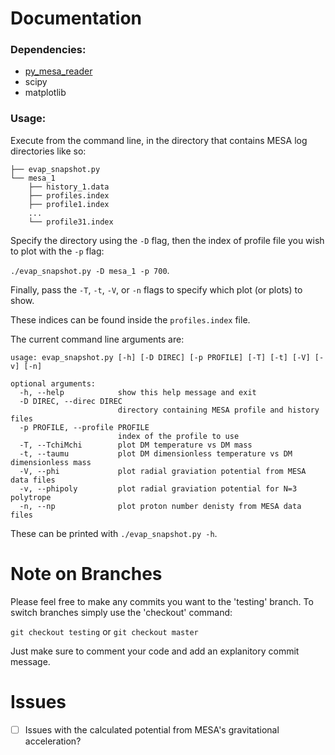 # Documentation
### Dependencies:
 - [py_mesa_reader](https://github.com/wmwolf/py_mesa_reader)
 - scipy
 - matplotlib

### Usage:
Execute from the command line, in the directory that contains MESA log directories like so:
```
├── evap_snapshot.py
└── mesa_1
    ├── history_1.data
    ├── profiles.index
    ├── profile1.index
    ...
    └── profile31.index
```

Specify the directory using the `-D` flag, then the index of profile file you wish to plot with the `-p` flag:

```./evap_snapshot.py -D mesa_1 -p 700```.

Finally, pass the `-T`, `-t`, `-V`, or `-n` flags to specify which plot (or plots) to show.

These indices can be found inside the `profiles.index` file.

The current command line arguments are:
```
usage: evap_snapshot.py [-h] [-D DIREC] [-p PROFILE] [-T] [-t] [-V] [-v] [-n]

optional arguments:
  -h, --help            show this help message and exit
  -D DIREC, --direc DIREC
                        directory containing MESA profile and history files
  -p PROFILE, --profile PROFILE
                        index of the profile to use
  -T, --TchiMchi        plot DM temperature vs DM mass
  -t, --taumu           plot DM dimensionless temperature vs DM dimensionless mass
  -V, --phi             plot radial graviation potential from MESA data files
  -v, --phipoly         plot radial graviation potential for N=3 polytrope
  -n, --np              plot proton number denisty from MESA data files
```
These can be printed with `./evap_snapshot.py -h`.


# Note on Branches
Please feel free to make any commits you want to the 'testing' branch. To switch branches simply use the 'checkout' command:

`git checkout testing` or `git checkout master`

Just make sure to comment your code and add an explanitory commit message.  


# Issues
 - [ ] Issues with the calculated potential from MESA's gravitational acceleration?
